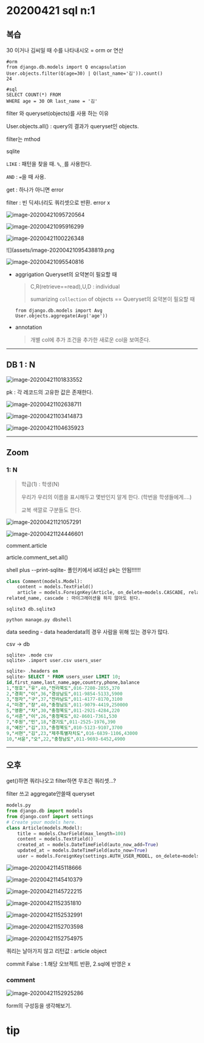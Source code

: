 # 20200421 sql n:1

## 복습

30 이거나 김씨일 때 수를 나타내시오 = orm or 연산

```django
#orm
from django.db.models import Q encapsulation
User.objects.filter(Q(age=30) | Q(last_name='김')).count()
24

#sql
SELECT COUNT(*) FROM 
WHERE age = 30 OR last_name = '김'

```

filter 와 queryset(objects)를 사용 하는 이유

User.objects.all() : query의 결과가 queryset인 objects.

filter는 mthod



sqlite

`LIKE` : 패턴을 찾을 때. `%`,`_`를 사용한다. 

`AND` : `=`을 때 사용.



get : 하나가 아니면 error

filter : 빈 딕셔너리도 쿼리셋으로 반환. error x

![image-20200421095720564](assets/image-20200421095720564.png)

![image-20200421095916299](assets/image-20200421095916299.png)



![image-20200421100226348](assets/image-20200421100226348.png)

![](assets/image-20200421095438819.png

![image-20200421095540816](assets/image-20200421095540816.png)



- aggrigation   Queryset의 요약본이 필요할 때

  > C,R(retrieve==read),U,D : individual
  >
  > sumarizing `collection` of objects == Queryset의 요약본이 필요할 때

  ```django
  from django.db.models import Avg
  User.objects.aggregate(Avg('age'))
  ```

  

- annotation 

  > 개별 col에 추가 조건을 추가한 새로운 col을 보여준다.

------



## DB 1 : N



![image-20200421101833552](assets/image-20200421101833552.png)



pk : 각 레코드의 고유한 값은 존재한다.

![image-20200421102638711](assets/image-20200421102638711.png)



![image-20200421103414873](assets/image-20200421103414873.png)

![image-20200421104635923](assets/image-20200421104635923.png)

------------

## Zoom

### 1: N

> 학급(1) : 학생(N)
>
> 우리가 우리의 이름을 표시해두고 몇반인지 알게 한다. (학번을 학생들에게....)
>
> 교복 색깔로 구분들도 한다.

![image-20200421121057291](assets/image-20200421121057291.png)



![image-20200421124446601](assets/image-20200421124446601.png)

comment.article

article.comment_set.all()

shell plus --print-sqlite-
폴인키에서 id대신 pk는 안됨!!!!!!

```python
class Comment(models.Model):
    content = models.TextField()
    article = models.ForeignKey(Article, on_delete=models.CASCADE, related_name='contents')
related_name, cascade : 마이그레이션을 하지 않아도 된다.
```

```
sqlite3 db.sqlite3

python manage.py dbshell
```

data seeding - data headerdata의 경우 사람을 위해 있는 경우가 많다.

csv -> db

```
sqlite> .mode csv
sqlite> .import user.csv users_user
```

```sql
sqlite> .headers on
sqlite> SELECT * FROM users_user LIMIT 10;
id,first_name,last_name,age,country,phone,balance
1,"정호","유",40,"전라북도",016-7280-2855,370
2,"경희","이",36,"경상남도",011-9854-5133,5900
3,"정자","구",37,"전라남도",011-4177-8170,3100
4,"미경","장",40,"충청남도",011-9079-4419,250000
5,"영환","차",30,"충청북도",011-2921-4284,220
6,"서준","이",26,"충청북도",02-8601-7361,530
7,"주원","민",18,"경기도",011-2525-1976,390
8,"예진","김",33,"충청북도",010-5123-9107,3700
9,"서현","김",23,"제주특별자치도",016-6839-1106,43000
10,"서윤","오",22,"충청남도",011-9693-6452,4900
```

----------------

## 오후 

get()하면 쿼리나오고
filter하면 무조건 쿼리셋...?

filter 쓰고 aggregate안쓸때 queryset

```python
models.py
from django.db import models
from django.conf import settings
# Create your models here.
class Article(models.Model):
    title = models.CharField(max_length=100)
    content = models.TextField()
    created_at = models.DateTimeField(auto_now_add=True)
    updated_at = models.DateTimeField(auto_now=True)
    user = models.ForeignKey(settings.AUTH_USER_MODEL, on_delete=models.CASCADE)
```



![image-20200421145118666](assets/image-20200421145118666.png)



![image-20200421145410379](assets/image-20200421145410379.png)

![image-20200421145722215](assets/image-20200421145722215.png)

![image-20200421152351810](assets/image-20200421152351810.png)



![image-20200421152532991](assets/image-20200421152532991.png)

![image-20200421152703598](assets/image-20200421152703598.png)

![image-20200421152754975](assets/image-20200421152754975.png)

쿼리는 날아가지 않고 리턴값 : article object

commit False : 1.해당 오브젝트 반환, 2.sql에 반영은 x

### comment

![image-20200421152925286](assets/image-20200421152925286.png)

form의 구성등을 생각해보기.





# tip

